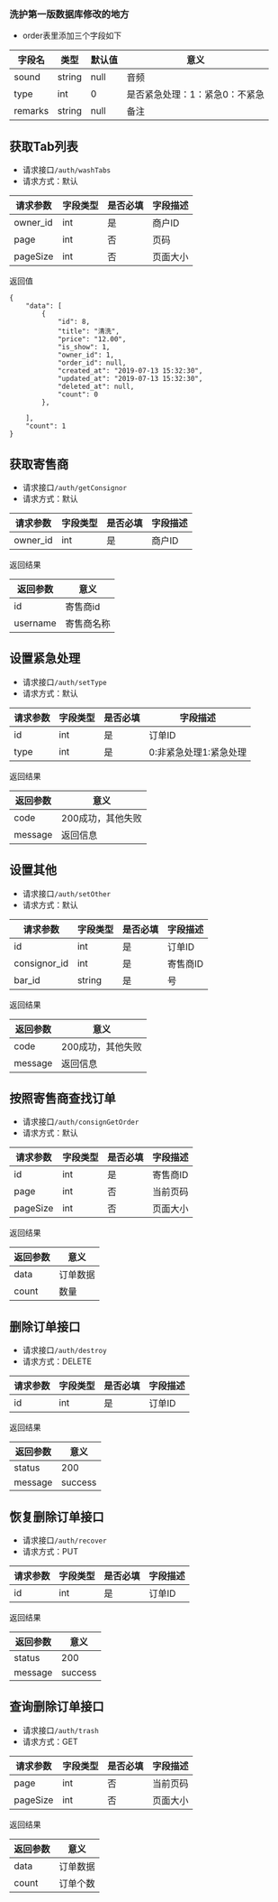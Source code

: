 ### 洗护第一版数据库修改的地方
* order表里添加三个字段如下

|字段名|类型|默认值|意义|
|---|---|---|---|
|sound|string|null|音频|
|type|int|0|是否紧急处理：1：紧急0：不紧急|
|remarks|string|null|备注|

## 获取Tab列表
* 请求接口`/auth/washTabs`
* 请求方式：默认

|请求参数|字段类型|是否必填|字段描述|
|-------|------|-------|-------|
|owner_id|int|是|商户ID|
|page|int|否|页码|
|pageSize|int|否|页面大小|

返回值
```
{
	"data": [
		{
			"id": 8,
			"title": "清洗",
			"price": "12.00",
			"is_show": 1,
			"owner_id": 1,
			"order_id": null,
			"created_at": "2019-07-13 15:32:30",
			"updated_at": "2019-07-13 15:32:30",
			"deleted_at": null,
			"count": 0
		},

	],
	"count": 1
}
```

## 获取寄售商
* 请求接口`/auth/getConsignor`
* 请求方式：默认

|请求参数|字段类型|是否必填|字段描述|
|-------|------|-------|-------|
|owner_id|int|是|商户ID|

返回结果

|返回参数|意义|
|----|---|
|id|寄售商id|
|username|寄售商名称|

## 设置紧急处理
* 请求接口`/auth/setType`
* 请求方式：默认

|请求参数|字段类型|是否必填|字段描述|
|-------|------|-------|-------|
|id|int|是|订单ID|
|type|int|是|0:非紧急处理1:紧急处理|

返回结果

|返回参数|意义|
|----|---|
|code|200成功，其他失败|
|message|返回信息|

## 设置其他
* 请求接口`/auth/setOther`
* 请求方式：默认

|请求参数|字段类型|是否必填|字段描述|
|-------|------|-------|-------|
|id|int|是|订单ID|
|consignor_id|int|是|寄售商ID|
|bar_id|string|是|号|

返回结果

|返回参数|意义|
|----|---|
|code|200成功，其他失败|
|message|返回信息|

## 按照寄售商查找订单
* 请求接口`/auth/consignGetOrder`
* 请求方式：默认

|请求参数|字段类型|是否必填|字段描述|
|-------|------|-------|-------|
|id|int|是|寄售商ID|
|page|int|否|当前页码|
|pageSize|int|否|页面大小|

返回结果

|返回参数|意义|
|----|---|
|data|订单数据|
|count|数量|

## 删除订单接口
* 请求接口`/auth/destroy`
* 请求方式：DELETE

|请求参数|字段类型|是否必填|字段描述|
|-------|------|-------|-------|
|id|int|是|订单ID|


返回结果

|返回参数|意义|
|----|---|
|status|200|
|message|success|

## 恢复删除订单接口
* 请求接口`/auth/recover`
* 请求方式：PUT

|请求参数|字段类型|是否必填|字段描述|
|-------|------|-------|-------|
|id|int|是|订单ID|


返回结果

|返回参数|意义|
|----|---|
|status|200|
|message|success|

## 查询删除订单接口
* 请求接口`/auth/trash`
* 请求方式：GET

|请求参数|字段类型|是否必填|字段描述|
|-------|------|-------|-------|
|page|int|否|当前页码|
|pageSize|int|否|页面大小|

返回结果

|返回参数|意义|
|----|---|
|data|订单数据|
|count|订单个数|
